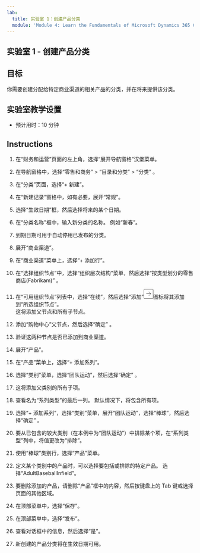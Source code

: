 ```yaml
---
lab:
  title: 实验室 1：创建产品分类
  module: 'Module 4: Learn the Fundamentals of Microsoft Dynamics 365 Commerce'
---
```


## <a name="lab-1---create-a-product-assortment"></a>实验室 1 - 创建产品分类

## <a name="objectives"></a>目标

你需要创建分配给特定商业渠道的相关产品的分类，并在将来提供该分类。

## <a name="lab-setup"></a>实验室教学设置

   - 预计用时：10 分钟

## <a name="instructions"></a>Instructions

1. 在“财务和运营”页面的左上角，选择“展开导航窗格”汉堡菜单。

1. 在导航窗格中，选择“零售和商务” > “目录和分类” > “分类”  。

1. 在“分类”页面，选择“+ 新建”。

1. 在“新建记录”窗格中，如有必要，展开“常规”。

1. 选择“生效日期”框，然后选择将来的某个日期。

1. 在“分类名称”框中，输入新分类的名称。 例如“新春”。

1. 到期日期可用于自动停用已发布的分类。

1. 展开“商业渠道”。

1. 在“商业渠道”菜单上，选择“+ 添加行”。

1. 在“选择组织节点”中，选择“组织层次结构”菜单，然后选择“按类型划分的零售商店(Fabrikam)” 。

1. 在“可用组织节点”列表中，选择“在线”，然后选择“添加”![右箭头图标](./media/d365-fo-add-org-node-icon.png)图标将其添加到“所选组织节点”。  
  这将添加父节点和所有子节点。

1. 添加“购物中心”父节点，然后选择“确定” 。

1. 验证这两种节点是否已添加到商业渠道。

1. 展开“产品”。

1. 在“产品”菜单上，选择“+ 添加系列”。

1. 选择“类别”菜单，选择“团队运动”，然后选择“确定”  。

1. 这将添加父类别的所有子项。

1. 查看名为“系列类型”的最后一列。 默认情况下，将包含所有项。

1. 选择“+ 添加系列”，选择“类别”菜单，展开“团队运动”，选择“棒球”，然后选择“确定”    。

1. 要从已包含的较大类别（在本例中为“团队运动”）中排除某个项，在“系列类型”列中，将值更改为“排除”。

1. 使用“棒球”类别行，选择“产品”菜单。

1. 定义某个类别中的产品时，可以选择要包括或排除的特定产品。 选择“AdultBaseballInfield”。

1. 要删除添加的产品，请删除“产品”框中的内容，然后按键盘上的 Tab 键或选择页面的其他区域。

1. 在顶部菜单中，选择“保存”。

1. 在顶部菜单中，选择“发布”。

1. 查看对话框中的信息，然后选择“是”。

1. 新创建的产品分类将在生效日期可用。
